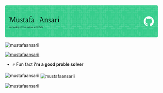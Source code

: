 [![Hello, world](github-header-image.png)]()

<p align="left"> <img src="https://komarev.com/ghpvc/?username=mustafaansarii&label=Profile%20views&color=0e75b6&style=flat" alt="mustafaansarii" /> </p>

<p align="left"> <a href="https://github.com/ryo-ma/github-profile-trophy"><img src="https://github-profile-trophy.vercel.app/?username=mustafaansarii" alt="mustafaansarii" /></a> </p>

- ⚡ Fun fact **i'm a good proble solver**



<p><img align="left" src="https://github-readme-stats.vercel.app/api/top-langs?username=mustafaansarii&show_icons=true&locale=en&layout=compact" alt="mustafaansarii" /></p>

<p>&nbsp;<img align="center" src="https://github-readme-stats.vercel.app/api?username=mustafaansarii&show_icons=true&locale=en" alt="mustafaansarii" /></p>

<p><img align="center" src="https://github-readme-streak-stats.herokuapp.com/?user=mustafaansarii&" alt="mustafaansarii" /></p>
